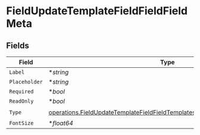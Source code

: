 # FieldUpdateTemplateFieldFieldFieldMeta


## Fields

| Field                                                                                                                                                                          | Type                                                                                                                                                                           | Required                                                                                                                                                                       | Description                                                                                                                                                                    |
| ------------------------------------------------------------------------------------------------------------------------------------------------------------------------------ | ------------------------------------------------------------------------------------------------------------------------------------------------------------------------------ | ------------------------------------------------------------------------------------------------------------------------------------------------------------------------------ | ------------------------------------------------------------------------------------------------------------------------------------------------------------------------------ |
| `Label`                                                                                                                                                                        | **string*                                                                                                                                                                      | :heavy_minus_sign:                                                                                                                                                             | N/A                                                                                                                                                                            |
| `Placeholder`                                                                                                                                                                  | **string*                                                                                                                                                                      | :heavy_minus_sign:                                                                                                                                                             | N/A                                                                                                                                                                            |
| `Required`                                                                                                                                                                     | **bool*                                                                                                                                                                        | :heavy_minus_sign:                                                                                                                                                             | N/A                                                                                                                                                                            |
| `ReadOnly`                                                                                                                                                                     | **bool*                                                                                                                                                                        | :heavy_minus_sign:                                                                                                                                                             | N/A                                                                                                                                                                            |
| `Type`                                                                                                                                                                         | [operations.FieldUpdateTemplateFieldFieldTemplatesFieldsRequestRequestBodyType](../../models/operations/fieldupdatetemplatefieldfieldtemplatesfieldsrequestrequestbodytype.md) | :heavy_check_mark:                                                                                                                                                             | N/A                                                                                                                                                                            |
| `FontSize`                                                                                                                                                                     | **float64*                                                                                                                                                                     | :heavy_minus_sign:                                                                                                                                                             | N/A                                                                                                                                                                            |